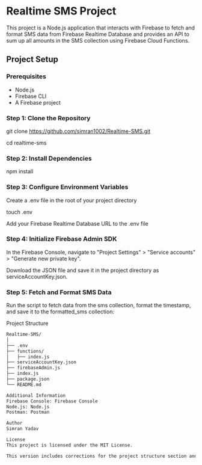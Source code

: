 # Realtime SMS Project

This project is a Node.js application that interacts with Firebase to fetch and format SMS data from Firebase Realtime Database and provides an API to sum up all amounts in the SMS collection using Firebase Cloud Functions.

## Project Setup

### Prerequisites

- Node.js
- Firebase CLI
- A Firebase project

### Step 1: Clone the Repository

git clone https://github.com/simran1002/Realtime-SMS.git

cd realtime-sms

### Step 2: Install Dependencies
npm install

### Step 3: Configure Environment Variables
Create a .env file in the root of your project directory

touch .env

Add your Firebase Realtime Database URL to the .env file

### Step 4: Initialize Firebase Admin SDK
In the Firebase Console, navigate to "Project Settings" > "Service accounts" > "Generate new private key".

Download the JSON file and save it in the project directory as serviceAccountKey.json.

### Step 5: Fetch and Format SMS Data
Run the script to fetch data from the sms collection, format the timestamp, and save it to the formatted_sms collection:

Project Structure

```bash
Realtime-SMS/
│
├── .env
├── functions/
│   ├── index.js
├── serviceAccountKey.json
├── firebaseAdmin.js
├── index.js
├── package.json
└── README.md

Additional Information
Firebase Console: Firebase Console
Node.js: Node.js
Postman: Postman

Author
Simran Yadav

License
This project is licensed under the MIT License.

This version includes corrections for the project structure section and completes the setup instructions. Make sure to replace placeholders with actual values for your Firebase project.
